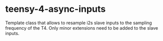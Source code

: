 # teensy-4-async-inputs

Template class that allows to resample i2s slave inputs to the sampling frequency of the T4. Only minor extensions need to be added to the slave inputs.

